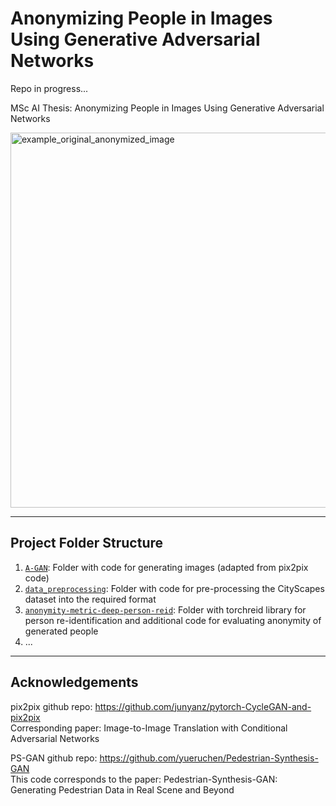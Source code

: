 # Anonymizing People in Images Using Generative Adversarial Networks

Repo in progress...

MSc AI Thesis: Anonymizing People in Images Using Generative Adversarial Networks



<img width="600" alt="example_original_anonymized_image" src="https://user-images.githubusercontent.com/8717892/152705101-c2e5487b-061c-49a6-94ff-5101ccade3c7.png">

---

## Project Folder Structure


1) [`A-GAN`](./A-GAN): Folder with code for generating images (adapted from pix2pix code)
1) [`data_preprocessing`](./data_preprocessing): Folder with code for pre-processing the CityScapes dataset into the required format
1) [`anonymity-metric-deep-person-reid`](./anonymity-metric-deep-person-reid): Folder with torchreid library for person re-identification and additional code for evaluating anonymity of generated people
1) ...




---
## Acknowledgements


pix2pix github repo: https://github.com/junyanz/pytorch-CycleGAN-and-pix2pix  
Corresponding paper:  Image-to-Image Translation with Conditional Adversarial Networks

PS-GAN github repo: https://github.com/yueruchen/Pedestrian-Synthesis-GAN  
This code corresponds to the paper: Pedestrian-Synthesis-GAN: Generating Pedestrian Data in Real Scene and Beyond  




